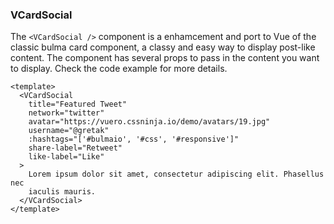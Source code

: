 ### VCardSocial

The `<VCardSocial />` component is a enhamcement and port to Vue
of the classic bulma card component, a classy and easy way
to display post-like content. The component has several props
to pass in the content you want to display.
Check the code example for more details.

<!--code-->

```vue
<template>
  <VCardSocial
    title="Featured Tweet"
    network="twitter"
    avatar="https://vuero.cssninja.io/demo/avatars/19.jpg"
    username="@gretak"
    :hashtags="['#bulmaio', '#css', '#responsive']"
    share-label="Retweet"
    like-label="Like"
  >
    Lorem ipsum dolor sit amet, consectetur adipiscing elit. Phasellus nec
    iaculis mauris.
  </VCardSocial>
</template>
```

<!--/code-->
